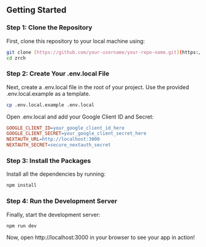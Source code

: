 ## Getting Started

### Step 1: Clone the Repository

First, clone this repository to your local machine using:

```bash
git clone [https://github.com/your-username/your-repo-name.git](https://github.com/SafiqJasnai/zrch.git)
cd zrch
```

### Step 2: Create Your .env.local File

Next, create a .env.local file in the root of your project. Use the provided .env.local.example as a template.

```bash
cp .env.local.example .env.local
```

Open .env.local and add your Google Client ID and Secret:

```makefile
GOOGLE_CLIENT_ID=your_google_client_id_here
GOOGLE_CLIENT_SECRET=your_google_client_secret_here
NEXTAUTH_URL=http://localhost:3000
NEXTAUTH_SECRET=secure_nextauth_secret
```

### Step 3: Install the Packages

Install all the dependencies by running:

```bash
npm install
```

### Step 4: Run the Development Server

Finally, start the development server:

```bash
npm run dev
```

Now, open http://localhost:3000 in your browser to see your app in action!
